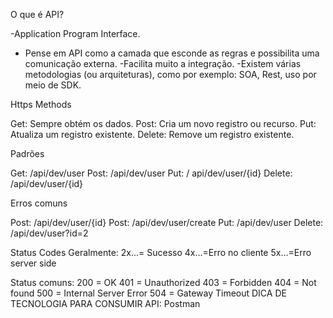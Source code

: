 ﻿O que é API?

-Application Program Interface.

- Pense em API como a camada que esconde as regras e possibilita uma comunicação externa.
-Facilita muito a integração.
-Existem várias metodologias (ou arquiteturas), como por exemplo: SOA, Rest, uso por meio de SDK.

Https Methods

Get: Sempre obtém os dados.
Post: Cria um novo registro ou recurso.
Put: Atualiza um registro existente.
Delete: Remove um registro existente.

Padrões

Get: /api/dev/user
Post: /api/dev/user
Put: / api/dev/user/{id}
Delete: /api/dev/user/{id}

Erros comuns

Post: /api/dev/user/{id}
Post: /api/dev/user/create
Put: /api/dev/user
Delete: /api/dev/user?id=2

Status Codes
Geralmente:
2x...= Sucesso
4x...=Erro no cliente
5x...=Erro server side

Status comuns:
200 = OK
401 = Unauthorized
403 = Forbidden
404 = Not found
500 = Internal Server Error
504 = Gateway Timeout
DICA DE TECNOLOGIA PARA CONSUMIR API: Postman﻿
